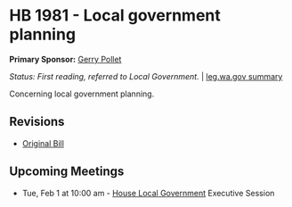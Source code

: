 # HB 1981 - Local government planning
**Primary Sponsor:** [Gerry Pollet](/person/leg/gerry.pollet.md)

*Status: First reading, referred to Local Government.* | [leg.wa.gov summary](https://app.leg.wa.gov/billsummary?BillNumber=1981&Year=2021)

Concerning local government planning.

## Revisions
* [Original Bill](1/)

## Upcoming Meetings
* Tue, Feb 1 at 10:00 am - [House Local Government](/house/2021-22/LG/) Executive Session